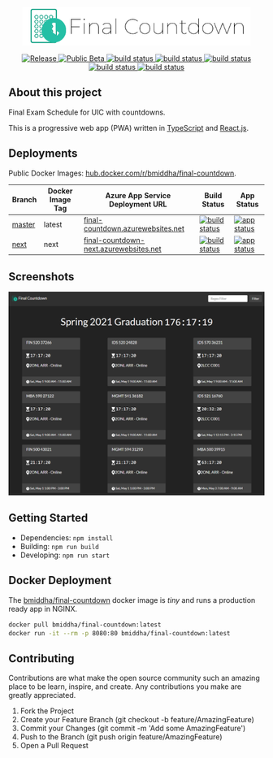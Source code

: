 <p align='center'>
    <img src='public/logo-with-name.png' width='450px' alt='Final Countdown' />
</p>

<p align='center'>
    <a href='https://final-countdown.azurewebsites.net'>
        <img src='https://img.shields.io/website?label=release&url=https%3A%2F%2Ffinal-countdown.azurewebsites.net%2F' alt='Release' />
    </a>
    <a href='https://final-countdown-next.azurewebsites.net'>
        <img src='https://img.shields.io/website?label=public%20beta&url=https%3A%2F%2Ffinal-countdown-next.azurewebsites.net%2F' alt='Public Beta' />
    </a>
    <a href='https://github.com/bmiddha/final-countdown/actions?query=workflow%3A%22Node+CI%22'>
        <img src='https://img.shields.io/github/workflow/status/bmiddha/final-countdown/Node%20CI?label=build:%20Node%20CI' alt='build status' />
    </a>
    <a href='https://github.com/bmiddha/final-countdown/actions?query=workflow%3A%22Docker+CI%22'>
        <img src='https://img.shields.io/github/workflow/status/bmiddha/final-countdown/Docker%20CI?label=build:%20Docker%20CI' alt='build status' />
    </a>
    <a href='https://github.com/bmiddha/final-countdown/actions?query=workflow%3A%22Docker+CD+-+master%22'>
        <img src='https://img.shields.io/github/workflow/status/bmiddha/final-countdown/Docker%20CD?label=build:%20Docker%20CD%20-%20master' alt='build status' />
    </a>
    <a href='https://github.com/bmiddha/final-countdown/actions?query=workflow%3A%22Docker+CD+-+next%22'>
        <img src='https://img.shields.io/github/workflow/status/bmiddha/final-countdown/Docker%20CD/next?label=build:%20Docker%20CD%20-%20next' alt='build status' />
    </a>
    <a href='https://github.com/bmiddha/final-countdown/blob/master/LICENSE'>
        <img src='https://img.shields.io/github/license/bmiddha/final-countdown' alt='build status' />
    </a>
</p>

## About this project

Final Exam Schedule for UIC with countdowns.

This is a progressive web app (PWA) written in [TypeScript](https://www.typescriptlang.org/) and [React.js](https://reactjs.org/).

## Deployments

Public Docker Images: [hub.docker.com/r/bmiddha/final-countdown](https://hub.docker.com/r/bmiddha/final-countdown).

| Branch                                                       | Docker Image Tag | Azure App Service Deployment URL                                                         | Build Status                                                                                                                                                                                          | App Status                                                                                                                                                               |
| ------------------------------------------------------------ | ---------------- | ---------------------------------------------------------------------------------------- | ----------------------------------------------------------------------------------------------------------------------------------------------------------------------------------------------------- | ------------------------------------------------------------------------------------------------------------------------------------------------------------------------ |
| [master](https://github.com/bmiddha/final-countdown)         | latest           | [final-countdown.azurewebsites.net](https://final-countdown.azurewebsites.net)           | [![build status](https://img.shields.io/github/workflow/status/bmiddha/final-countdown/Docker%20CD)](https://github.com/bmiddha/final-countdown/actions?query=workflow%3A%22Docker+CD+-+master%22)    | [![app status](https://img.shields.io/website?label=webapp&url=https%3A%2F%2Ffinal-countdown.azurewebsites.net%2F)](https://final-countdown.azurewebsites.net)           |
| [next](https://github.com/bmiddha/final-countdown/tree/next) | next             | [final-countdown-next.azurewebsites.net](https://final-countdown-next.azurewebsites.net) | [![build status](https://img.shields.io/github/workflow/status/bmiddha/final-countdown/Docker%20CD/next)](https://github.com/bmiddha/final-countdown/actions?query=workflow%3A%22Docker+CD+-+next%22) | [![app status](https://img.shields.io/website?label=webapp&url=https%3A%2F%2Ffinal-countdown-next.azurewebsites.net%2F)](https://final-countdown-next.azurewebsites.net) |

## Screenshots

![Screenshot](https://github.com/bmiddha/final-countdown/raw/master/screenshots/ss-1.png)

## Getting Started

- Dependencies: `npm install`
- Building: `npm run build`
- Developing: `npm run start`

## Docker Deployment

The [bmiddha/final-countdown](https://hub.docker.com/r/bmiddha/final-countdown) docker image is _tiny_ and runs a production ready app in NGINX.

```sh
docker pull bmiddha/final-countdown:latest
docker run -it --rm -p 8080:80 bmiddha/final-countdown:latest
```

## Contributing

Contributions are what make the open source community such an amazing place to be learn, inspire, and create. Any contributions you make are greatly appreciated.

1. Fork the Project
2. Create your Feature Branch (git checkout -b feature/AmazingFeature)
3. Commit your Changes (git commit -m 'Add some AmazingFeature')
4. Push to the Branch (git push origin feature/AmazingFeature)
5. Open a Pull Request
